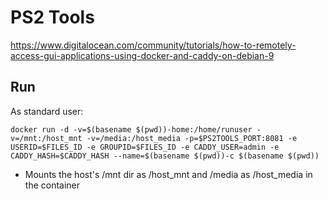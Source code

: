 # PS2 Tools

https://www.digitalocean.com/community/tutorials/how-to-remotely-access-gui-applications-using-docker-and-caddy-on-debian-9

## Run

As standard user:

```
docker run -d -v=$(basename $(pwd))-home:/home/runuser -v=/mnt:/host_mnt -v=/media:/host_media -p=$PS2TOOLS_PORT:8081 -e USERID=$FILES_ID -e GROUPID=$FILES_ID -e CADDY_USER=admin -e CADDY_HASH=$CADDY_HASH --name=$(basename $(pwd))-c $(basename $(pwd))
```

* Mounts the host's /mnt dir as /host_mnt and /media as /host_media in the container
